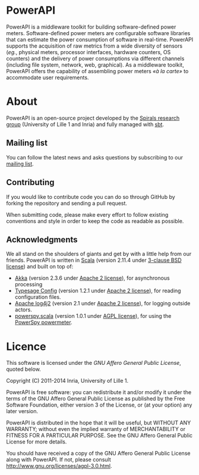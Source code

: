 # PowerAPI
PowerAPI is a middleware toolkit for building software-defined power meters.
Software-defined power meters are configurable software libraries that can estimate the power consumption of software in real-time.
PowerAPI supports the acquisition of raw metrics from a wide diversity of sensors (*eg.*, physical meters, processor interfaces, hardware counters, OS counters) and the delivery of power consumptions via different channels (including file system, network, web, graphical).
As a middleware toolkit, PowerAPI offers the capability of assembling power meters *«à la carte»* to accommodate user requirements.

# About
PowerAPI is an open-source project developed by the [Spirals research group](https://team.inria.fr/spirals) (University of Lille 1 and Inria) and fully managed with [sbt](http://www.scala-sbt.org/).

## Mailing list
You can follow the latest news and asks questions by subscribing to our [mailing list](https://sympa.inria.fr/sympa/info/powerapi).

## Contributing
If you would like to contribute code you can do so through GitHub by forking the repository and sending a pull request.

When submitting code, please make every effort to follow existing conventions and style in order to keep the code as readable as possible.

## Acknowledgments
We all stand on the shoulders of giants and get by with a little help from our friends. PowerAPI is written in [Scala](http://www.scala-lang.org) (version 2.11.4 under [3-clause BSD license](http://www.scala-lang.org/license.html)) and built on top of:
* [Akka](http://akka.io) (version 2.3.6 under [Apache 2 license](http://www.apache.org/licenses/LICENSE-2.0)), for asynchronous processing
* [Typesage Config](https://github.com/typesafehub/config) (version 1.2.1 under [Apache 2 license](http://www.apache.org/licenses/LICENSE-2.0)), for reading configuration files.
* [Apache log4j2](http://logging.apache.org/log4j/2.x/) (version 2.1 under [Apache 2 license](http://www.apache.org/licenses/LICENSE-2.0)), for logging outside actors.
* [powerspy.scala](https://github.com/Spirals-Team/powerspy.scala) (version 1.0.1 under [AGPL license](http://www.gnu.org/licenses/agpl-3.0.html)), for using the [PowerSpy powermeter](http://www.alciom.com/en/products/powerspy2-en-gb-2.html).

# Licence
This software is licensed under the *GNU Affero General Public License*, quoted below.

Copyright (C) 2011-2014 Inria, University of Lille 1.

PowerAPI is free software: you can redistribute it and/or modify it under the terms of the GNU Affero General Public License as published by the Free Software Foundation, either version 3 of the License, or (at your option) any later version.

PowerAPI is distributed in the hope that it will be useful, but WITHOUT ANY WARRANTY; without even the implied warranty of MERCHANTABILITY or FITNESS FOR A PARTICULAR PURPOSE. See the GNU Affero General Public License for more details.

You should have received a copy of the GNU Affero General Public License along with PowerAPI. If not, please consult http://www.gnu.org/licenses/agpl-3.0.html.
